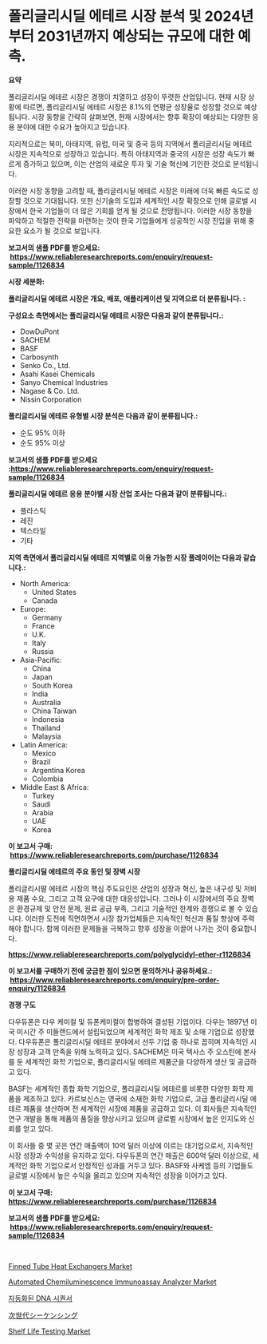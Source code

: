 <p><h1>폴리글리시딜 에테르 시장 분석 및 2024년부터 2031년까지 예상되는 규모에 대한 예측.</h1></p><p><strong>요약</strong></p>
<p><p>폴리글리시딜 에테르 시장은 경쟁이 치열하고 성장이 뚜렷한 산업입니다. 현재 시장 상황에 따르면, 폴리글리시딜 에테르 시장은 8.1%의 연평균 성장율로 성장할 것으로 예상됩니다. 시장 동향을 간략히 살펴보면, 현재 시장에서는 향후 확장이 예상되는 다양한 응용 분야에 대한 수요가 높아지고 있습니다.</p><p>지리적으로는 북미, 아태지역, 유럽, 미국 및 중국 등의 지역에서 폴리글리시딜 에테르 시장은 지속적으로 성장하고 있습니다. 특히 아태지역과 중국의 시장은 성장 속도가 빠르게 증가하고 있으며, 이는 산업의 새로운 투자 및 기술 혁신에 기인한 것으로 분석됩니다.</p><p>이러한 시장 동향을 고려할 때, 폴리글리시딜 에테르 시장은 미래에 더욱 빠른 속도로 성장할 것으로 기대됩니다. 또한 신기술의 도입과 세계적인 시장 확장으로 인해 글로벌 시장에서 한국 기업들이 더 많은 기회를 얻게 될 것으로 전망됩니다. 이러한 시장 동향을 파악하고 적절한 전략을 마련하는 것이 한국 기업들에게 성공적인 시장 진입을 위해 중요한 요소가 될 것으로 보입니다.</p></p>
<p><strong>보고서의 샘플 PDF를 받으세요: &nbsp;<a href="https://www.reliableresearchreports.com/enquiry/request-sample/1126834">https://www.reliableresearchreports.com/enquiry/request-sample/1126834</a></strong></p>
<p><strong>시장 세분화:</strong></p>
<p><strong> 폴리글리시딜 에테르 시장은 개요, 배포, 애플리케이션 및 지역으로 더 분류됩니다. :</strong></p>
<p><strong>구성요소 측면에서는 폴리글리시딜 에테르 시장은 다음과 같이 분류됩니다.:</strong></p>
<p><ul><li>DowDuPont</li><li>SACHEM</li><li>BASF</li><li>Carbosynth</li><li>Senko Co., Ltd.</li><li>Asahi Kasei Chemicals</li><li>Sanyo Chemical Industries</li><li>Nagase & Co. Ltd.</li><li>Nissin Corporation</li></ul></p>
<p><strong> 폴리글리시딜 에테르 유형별 시장 분석은 다음과 같이 분류됩니다.:</strong></p>
<p><ul><li>순도 95% 이하</li><li>순도 95% 이상</li></ul></p>
<p><strong>보고서의 샘플 PDF를 받으세요 :<a href="https://www.reliableresearchreports.com/enquiry/request-sample/1126834">https://www.reliableresearchreports.com/enquiry/request-sample/1126834</a></strong></p>
<p><strong> 폴리글리시딜 에테르 응용 분야별 시장 산업 조사는 다음과 같이 분류됩니다.:</strong></p>
<p><ul><li>플라스틱</li><li>레진</li><li>텍스타일</li><li>기타</li></ul></p>
<p><strong>지역 측면에서 폴리글리시딜 에테르 지역별로 이용 가능한 시장 플레이어는 다음과 같습니다.:</strong></p>
<p><ul>
    <li>
        North America:
        <ul>
            <li>United States</li>
            <li>Canada</li>
        </ul>
    </li>
    <li>
        Europe:
        <ul>
            <li>Germany</li>
            <li>France</li>
            <li>U.K.</li>
            <li>Italy</li>
            <li>Russia</li>
        </ul>
    </li>
    <li>
        Asia-Pacific:
        <ul>
            <li>China</li>
            <li>Japan</li>
            <li>South Korea</li>
            <li>India</li>
            <li>Australia</li>
            <li>China Taiwan</li>
            <li>Indonesia</li>
            <li>Thailand</li>
            <li>Malaysia</li>
        </ul>
    </li>
    <li>
        Latin America:
        <ul>
            <li>Mexico</li>
            <li>Brazil</li>
            <li>Argentina Korea</li>
            <li>Colombia</li>
        </ul>
    </li>
    <li>
        Middle East & Africa:
        <ul>
            <li>Turkey</li>
            <li>Saudi</li>
            <li>Arabia</li>
            <li>UAE</li>
            <li>Korea</li>
        </ul>
    </li>
    </ul></p>
<p><strong>이 보고서 구매: &nbsp;<a href="https://www.reliableresearchreports.com/purchase/1126834">https://www.reliableresearchreports.com/purchase/1126834</a></strong></p>
<p><strong>폴리글리시딜 에테르의 주요 동인 및 장벽 시장</strong></p>
<p><p>폴리글리시딸 에테르 시장의 핵심 주도요인은 산업의 성장과 혁신, 높은 내구성 및 저비용 제품 수요, 그리고 고객 요구에 대한 대응성입니다. 그러나 이 시장에서의 주요 장벽은 환경규제 및 안전 문제, 원료 공급 부족, 그리고 기술적인 한계와 경쟁으로 볼 수 있습니다. 이러한 도전에 직면하면서 시장 참가업체들은 지속적인 혁신과 품질 향상에 주력해야 합니다. 함께 이러한 문제들을 극복하고 향후 성장을 이끌어 나가는 것이 중요합니다.</p></p>
<p><strong><a href="https://www.reliableresearchreports.com/polyglycidyl-ether-r1126834">https://www.reliableresearchreports.com/polyglycidyl-ether-r1126834</a></strong></p>
<p><strong>이 보고서를 구매하기 전에 궁금한 점이 있으면 문의하거나 공유하세요.: &nbsp;<a href="https://www.reliableresearchreports.com/enquiry/pre-order-enquiry/1126834">https://www.reliableresearchreports.com/enquiry/pre-order-enquiry/1126834</a></strong></p>
<p><strong>경쟁 구도</strong></p>
<p><p>다우듀폰은 다우 케미컬 및 듀폰케미컬이 합병하여 결성된 기업이다. 다우는 1897년 미국 미시간 주 미들랜드에서 설립되었으며 세계적인 화학 제조 및 소매 기업으로 성장했다. 다우듀폰은 폴리글리시딜 에테르 분야에서 선두 기업 중 하나로 꼽히며 지속적인 시장 성장과 고객 만족을 위해 노력하고 있다. SACHEM은 미국 텍사스 주 오스틴에 본사를 둔 세계적인 화학 기업으로, 폴리글리시딜 에테르 제품군을 다양하게 생산 및 공급하고 있다.</p><p>BASF는 세계적인 종합 화학 기업으로, 폴리글리시딜 에테르를 비롯한 다양한 화학 제품을 제조하고 있다. 카르보신스는 영국에 소재한 화학 기업으로, 고급 폴리글리시딜 에테르 제품을 생산하며 전 세계적인 시장에 제품을 공급하고 있다. 이 회사들은 지속적인 연구 개발을 통해 제품의 품질을 향상시키고 있으며 글로벌 시장에서 높은 인지도와 신뢰를 얻고 있다. </p><p>이 회사들 중 몇 곳은 연간 매출액이 10억 달러 이상에 이르는 대기업으로서, 지속적인 시장 성장과 수익성을 유지하고 있다. 다우듀폰의 연간 매출은 600억 달러 이상으로, 세계적인 화학 기업으로서 안정적인 성과를 거두고 있다. BASF와 사케엠 등의 기업들도 글로벌 시장에서 높은 수익을 올리고 있으며 지속적인 성장을 이어가고 있다.</p></p>
<p><strong>이 보고서 구매: &nbsp; <a href="https://www.reliableresearchreports.com/purchase/1126834">https://www.reliableresearchreports.com/purchase/1126834</a></strong></p>
<p><strong>보고서의 샘플 PDF를 받으세요: &nbsp;<a href="https://www.reliableresearchreports.com/enquiry/request-sample/1126834">https://www.reliableresearchreports.com/enquiry/request-sample/1126834</a></strong><strong></strong></p>
<p>&nbsp;</p>
<p><p><a href="https://github.com/Hazelklievgspy6vdcsmu106w/Market-Research-Report-List-2/blob/main/finned-tube-heat-exchangers-market.md">Finned Tube Heat Exchangers Market</a></p><p><a href="https://github.com/lubmix/Market-Research-Report-List-2/blob/main/automated-chemiluminescence-immunoassay-analyzer-market.md">Automated Chemiluminescence Immunoassay Analyzer Market</a></p><p><a href="https://medium.com/@isariontaru/%EC%98%A4%ED%86%A0%EB%A9%94%EC%9D%B4%ED%8B%B0%EB%93%9C-dna-%EC%8B%9C%ED%80%80%EC%84%9C-%EC%8B%9C%EC%9E%A5-%EB%B6%84%EC%84%9D-%EB%B0%8F-2024%EB%85%84%EB%B6%80%ED%84%B0-2031%EB%85%84%EA%B9%8C%EC%A7%80-%EC%98%88%EC%83%81%EB%90%9C-%EA%B7%9C%EB%AA%A8%EC%97%90-%EB%8C%80%ED%95%9C-%EC%A0%84%EB%A7%9D-7fcb6749e5d1">자동화된 DNA 시퀀서</a></p><p><a href="https://medium.com/@boydsmitham37/2024%E5%B9%B4%E3%81%8B%E3%82%892031%E5%B9%B4%E3%81%BE%E3%81%A7%E3%81%AE%E6%9C%9F%E9%96%93%E3%81%AB%E4%BA%88%E6%B8%AC%E3%81%95%E3%82%8C%E3%82%8B-%E6%AC%A1%E4%B8%96%E4%BB%A3%E3%82%B7%E3%83%BC%E3%82%B1%E3%83%B3%E3%82%B9%E5%B8%82%E5%A0%B4%E3%81%AE%E5%88%86%E6%9E%90%E3%81%A8%E8%A6%8F%E6%A8%A1%E4%BA%88%E6%B8%AC-04907d4a41f3">次世代シーケンシング</a></p><p><a href="https://www.linkedin.com/pulse/shelf-life-testing-market-challenges-opportunities-growth-drivers-2fuvc?trackingId=NsGeGd2IWC6y3YYg3FUbag%3D%3D">Shelf Life Testing Market</a></p></p>